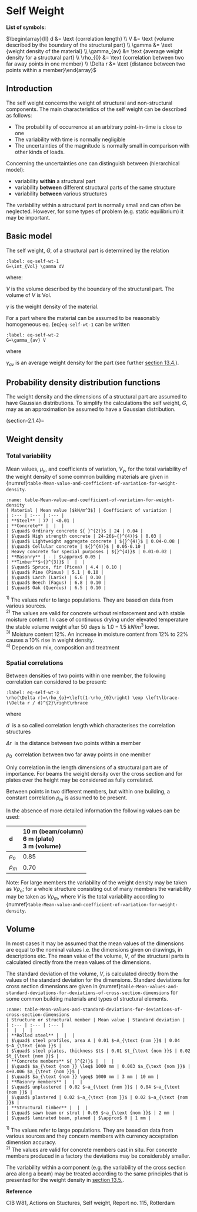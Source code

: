 # Self Weight

**List of symbols:**

$\begin{array}{ll} d &= \text {correlation length} \\
V &= \text {volume described by the boundary of the structural part} \\
\gamma &= \text {weight density of the material} \\
\gamma_{av} &= \text {average weight density for a structural part} \\
\rho_{0} &= \text {correlation between two far away points in one member} \\
\Delta r &= \text {distance between two points within a member}\end{array}$

## Introduction

The self weight concerns the weight of structural and non-structural components. The main characteristics of the self weight can be described as follows:

- The probability of occurrence at an arbitrary point-in-time is close to one
- The variability with time is normally negligible
- The uncertainties of the magnitude is normally small in comparison with other kinds of loads.

Concerning the uncertainties one can distinguish between (hierarchical model):

- variability **within** a structural part
- variability **between** different structural parts of the same structure
- variability **between** various structures

The variability within a structural part is normally small and can often be neglected. However, for some types of problem (e.g. static equilibrium) it may be important.

## Basic model

The self weight, $G$, of a structural part is determined by the relation

```{math}
:label: eq-self-wt-1
G=\int_{Vol} \gamma dV
```

where:

$V$ is the volume described by the boundary of the structural part. The volume of $V$ is Vol.

$\gamma$ is the weight density of the material.

For a part where the material can be assumed to be reasonably homogeneous eq. {eq}`eq-self-wt-1` can be written

```{math}
:label: eq-self-wt-2
G=\gamma_{av} V
```

where

$\gamma_{av}$ is an average weight density for the part (see further [section 13.4.](section-2.1.4)).

## Probability density distribution functions

The weight density and the dimensions of a structural part are assumed to have Gaussian distributions. To simplify the calculations the self weight, $G$, may as an approximation be assumed to have a Gaussian distribution.

(section-2.1.4)=
## Weight density

### Total variability

Mean values, $\mu_{\gamma}$, and coefficients of variation, $V_{\gamma}$, for the total variability of the weight density of some common building materials are given in {numref}`table-Mean-value-and-coefficient-of-variation-for-weight-density`.

```{table} Mean value and coefficient of variation for weight density${}^{1)}$ 
:name: table-Mean-value-and-coefficient-of-variation-for-weight-density
| Material | Mean value [$kN/m^3$] | Coefficient of variation |
| :--- | :--- | :--- |
| **Steel** | 77 | <0.01 |
| **Concrete** |  |  |
| $\quad$ Ordinary concrete ${ }^{2)}$ | 24 | 0.04 |
| $\quad$ High strength concrete | 24-26$~{}^{4)}$ | 0.03 |
| $\quad$ Lightweight aggregate concrete | ${}^{4)}$ | 0.04-0.08 |
| $\quad$ Cellular concrete | ${}^{4)}$ | 0.05-0.10 |
| Heavy concrete for special purposes | ${}^{4)}$ | 0.01-0.02 |
| **Masonry** | - | $\approx$ 0.05 |
| **Timber**$~{}^{3)}$ |  |  |
| $\quad$ Spruce, fir (Picea) | 4.4 | 0.10 |
| $\quad$ Pine (Pinus) | 5.1 | 0.10 |
| $\quad$ Larch (Larix) | 6.6 | 0.10 |
| $\quad$ Beech (Fagus) | 6.8 | 0.10 |
| $\quad$ Oak (Quercus) | 6.5 | 0.10 |
```


${}^{1)}$ The values refer to large populations. They are based on data from various sources.  
${}^{2)}$ The values are valid for concrete without reinforcement and with stable moisture content. In case of continuous drying under elevated temperature the stable volume weight after 50 days is $1.0-1.5~kN/ m^{3}$ lower.  
${}^{3)}$ Moisture content $12 \%$. An increase in moisture content from $12 \%$ to $22 \%$ causes a $10 \%$ rise in weight density.  
${}^{4)}$ Depends on mix, composition and treatment

### Spatial correlations

Between densities of two points within one member, the following correlation can considered to be present:

```{math}
:label: eq-self-wt-3
\rho(\Delta r)=\rho_{o}+\left(1-\rho_{0}\right) \exp \left\lbrace-(\Delta r / d)^{2}\right\rbrace
```

where

$d~$ is a so called correlation length which characterises the correlation structures

$\Delta r~$ is the distance between two points within a member

$\rho_{0}~$ correlation between two far away points in one member

Only correlation in the length dimensions of a structural part are of importance. For beams the weight density over the cross section and for plates over the height may be considered as fully correlated.

Between points in two different members, but within one building, a constant correlation $\rho_{m}$ is assumed to be present.  

In the absence of more detailed information the following values can be used:

| d | 10 m (beam/column) <br> 6 m (plate) <br> 3 m (volume) |
| :--- | :--- |
| $\rho_{o}$ | 0.85 |
| $\rho_{m}$ | 0.70 |

Note: For large members the variability of the weight density may be taken as $V \rho_{o}$; for a whole structure consisting out of many members the variability may be taken as $V \rho_{m}$, where $V$ is the total variability according to {numref}`table-Mean-value-and-coefficient-of-variation-for-weight-density`.

## Volume

In most cases it may be assumed that the mean values of the dimensions are equal to the nominal values i.e. the dimensions given on drawings, in descriptions etc. The mean value of the volume, $V$, of the structural parts is calculated directly from the mean values of the dimensions.

The standard deviation of the volume, $V$, is calculated directly from the values of the standard deviation for the dimensions. Standard deviations for cross section dimensions are given in {numref}`table-Mean-values-and-standard-deviations-for-deviations-of-cross-section-dimensions` for some common building materials and types of structural elements.

```{table} Mean values and standard deviations for deviations of cross-section dimensions from their nominal values 
:name: table-Mean-values-and-standard-deviations-for-deviations-of-cross-section-dimensions
| Structure or structural member | Mean value | Standard deviation |
| :--- | :--- | :--- |
|  |  |  |
| **Rolled steel** |  |  |
| $\quad$ steel profiles, area A | 0.01 $~A_{\text {nom }}$ | 0.04 $~A_{\text {nom }}$ |
| $\quad$ steel plates, thickness $t$ | 0.01 $t_{\text {nom }}$ | 0.02 $t_{\text {nom }}$ |
| **Concrete members** ${ }^{2)}$ |  |  |
| $\quad$ $a_{\text {nom }} \leq$ 1000 mm | 0.003 $a_{\text {nom }}$ | 4+0.006 $a_{\text {nom }}$ |
| $\quad$ $a_{\text {nom }} \geq$ 1000 mm | 3 mm | 10 mm |
| **Masonry members** |  |  |
| $\quad$ unplastered | 0.02 $~a_{\text {nom }}$ | 0.04 $~a_{\text {nom }}$ |
| $\quad$ plastered | 0.02 $~a_{\text {nom }}$ | 0.02 $~a_{\text {nom }}$ |
| **Structural timber** |  |  |
| $\quad$ sawn beam or strut | 0.05 $~a_{\text {nom }}$ | 2 mm |
| $\quad$ laminated beam, planed | $\approx$ 0 | 1 mm |
```

${}^{1)}$ The values refer to large populations. They are based on data from various sources and they concern members with currency acceptation dimension accuracy.  
${}^{2)}$ The values are valid for concrete members cast in situ. For concrete members produced in a factory the deviations may be considerably smaller.

The variability within a component (e.g. the variability of the cross section area along a beam) may be treated according to the same principles that is presented for the weight density in [section 13.5.](section-2.1.4).

**Reference**

CIB W81, Actions on Stuctures, Self weight, Report no. 115, Rotterdam